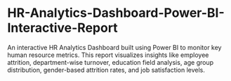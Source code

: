 # HR-Analytics-Dashboard-Power-BI-Interactive-Report
An interactive HR Analytics Dashboard built using Power BI to monitor key human resource metrics. This report visualizes insights like employee attrition, department-wise turnover, education field analysis, age group distribution, gender-based attrition rates, and job satisfaction levels.
